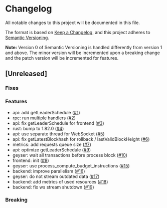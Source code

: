 # Changelog

All notable changes to this project will be documented in this file.

The format is based on [Keep a Changelog](https://keepachangelog.com/en/1.0.0/),
and this project adheres to [Semantic Versioning](https://semver.org/spec/v2.0.0.html).

**Note:** Version 0 of Semantic Versioning is handled differently from version 1 and above.
The minor version will be incremented upon a breaking change and the patch version will be incremented for features.

## [Unreleased]

### Fixes

### Features

- api: add getLeaderSchedule ([#1](https://github.com/solana-stream-solutions/solfees/pull/1))
- rpc: run multiple handlers ([#2](https://github.com/solana-stream-solutions/solfees/pull/2))
- api: fix getLeaderSchedule for frontend ([#3](https://github.com/solana-stream-solutions/solfees/pull/3))
- rust: bump to 1.82.0 ([#4](https://github.com/solana-stream-solutions/solfees/pull/4))
- api: use separate thread for WebSocket ([#5](https://github.com/solana-stream-solutions/solfees/pull/5))
- api: fix getLatestBlockhash for rollback / lastValidBlockHeight ([#6](https://github.com/solana-stream-solutions/solfees/pull/6))
- metrics: add requests queue size ([#7](https://github.com/solana-stream-solutions/solfees/pull/7))
- api: optimize getLeaderSchedule ([#9](https://github.com/solana-stream-solutions/solfees/pull/9))
- geyser: wait all transactions before process block ([#10](https://github.com/solana-stream-solutions/solfees/pull/10))
- frontend: init ([#8](https://github.com/solana-stream-solutions/solfees/pull/8))
- geyser: use process_compute_budget_instructions ([#15](https://github.com/solana-stream-solutions/solfees/pull/15))
- backend: improve parallelism ([#16](https://github.com/solana-stream-solutions/solfees/pull/16))
- geyser: do not stream outdated data ([#17](https://github.com/solana-stream-solutions/solfees/pull/17))
- backend: add metrics of used resources ([#18](https://github.com/solana-stream-solutions/solfees/pull/18))
- backend: fix ws stream shutdown ([#19](https://github.com/solana-stream-solutions/solfees/pull/19))

### Breaking
